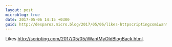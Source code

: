 ```yaml
---
layout: post
microblog: true
date: 2017-05-06 14:15 +0300
guid: http://desparoz.micro.blog/2017/05/06/likes-httpscriptingcomiwantmyoldblogbackhtml.html
---
```

Likes <a class="u-like-of" href="http://scripting.com/2017/05/05/iWantMyOldBlogBack.html">http://scripting.com/2017/05/05/iWantMyOldBlogBack.html</a>.
